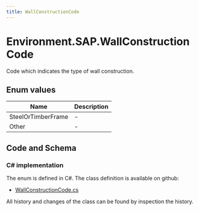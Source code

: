 ```yaml
---
title: WallConstructionCode
---
```


# Environment.SAP.WallConstructionCode

Code which indicates the type of wall construction.

## Enum values

| Name            | Description                                                    |
|-----------------|----------------------------------------------------------------|
| SteelOrTimberFrame |  -  |
| Other |  -  |


## Code and Schema

### C# implementation

The enum is defined in C#. The class definition is available on github:

- [WallConstructionCode.cs](https://github.com/BHoM/SAP_Toolkit/blob/develop/SAP_oM/Enums/WallConstructionCode.cs)

All history and changes of the class can be found by inspection the history.
